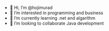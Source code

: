 - 👋 Hi, I’m @hojimurad
- 👀 I’m interested in programming and business
- 🌱 I’m currently learning .net and algarithm
- 💞️ I’m looking to collaborate Java development
  

<!---
hojimurad/hojimurad is a ✨ special ✨ repository because its `README.md` (this file) appears on your GitHub profile.
You can click the Preview link to take a look at your changes.
--->
